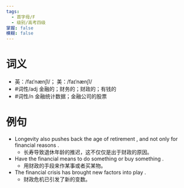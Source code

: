 ```yaml
---
tags:
  - 首字母/F
  - 级别/高考四级
掌握: false
模糊: false
---
```

# 词义
- 英：/faɪˈnænʃl/； 美：/faɪˈnænʃl/
- #词性/adj  金融的；财务的；财政的；有钱的
- #词性/n  金融统计数据；金融公司的股票
# 例句
- Longevity also pushes back the age of retirement , and not only for financial reasons .
	- 长寿导致退休年龄的推迟，这不仅仅是出于财政的原因。
- Have the financial means to do something or buy something .
	- 用财政的手段来作某事或者买某物。
- The financial crisis has brought new factors into play .
	- 财政危机已引发了新的变数。
